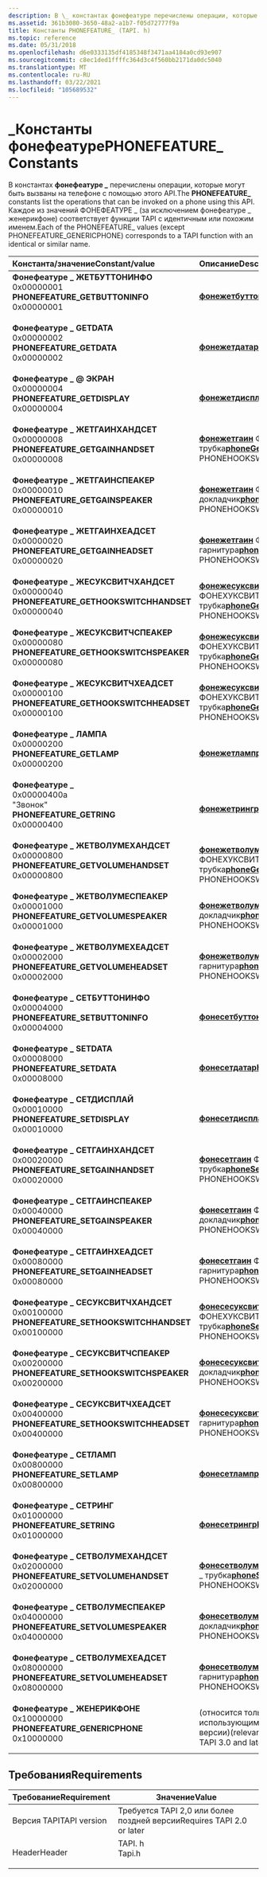 ```yaml
---
description: В \_ константах фонефеатуре перечислены операции, которые могут быть вызваны на телефоне с помощью этого API. Каждое из значений ФОНЕФЕАТУРЕ \_ (за исключением фонефеатуре \_ женерикфоне) соответствует функции TAPI с идентичным или похожим именем.
ms.assetid: 361b3080-3650-48a2-a1b7-f05d72777f9a
title: Константы PHONEFEATURE_ (TAPI. h)
ms.topic: reference
ms.date: 05/31/2018
ms.openlocfilehash: d6e0333135df4185348f3471aa4184a0cd93e907
ms.sourcegitcommit: c8ec1ded1ffffc364d3c4f560bb2171da0dc5040
ms.translationtype: MT
ms.contentlocale: ru-RU
ms.lasthandoff: 03/22/2021
ms.locfileid: "105689532"
---
```

# <a name="phonefeature_-constants"></a><span data-ttu-id="55f82-104">\_Константы фонефеатуре</span><span class="sxs-lookup"><span data-stu-id="55f82-104">PHONEFEATURE\_ Constants</span></span>

<span data-ttu-id="55f82-105">В константах **фонефеатуре \_** перечислены операции, которые могут быть вызваны на телефоне с помощью этого API.</span><span class="sxs-lookup"><span data-stu-id="55f82-105">The **PHONEFEATURE\_** constants list the operations that can be invoked on a phone using this API.</span></span> <span data-ttu-id="55f82-106">Каждое из значений ФОНЕФЕАТУРЕ \_ (за исключением фонефеатуре \_ женерикфоне) соответствует функции TAPI с идентичным или похожим именем.</span><span class="sxs-lookup"><span data-stu-id="55f82-106">Each of the PHONEFEATURE\_ values (except PHONEFEATURE\_GENERICPHONE) corresponds to a TAPI function with an identical or similar name.</span></span>



| <span data-ttu-id="55f82-107">Константа/значение</span><span class="sxs-lookup"><span data-stu-id="55f82-107">Constant/value</span></span>                                                                                                                                                                                                                                                                            | <span data-ttu-id="55f82-108">Описание</span><span class="sxs-lookup"><span data-stu-id="55f82-108">Description</span></span>                                                                             |
|:------------------------------------------------------------------------------------------------------------------------------------------------------------------------------------------------------------------------------------------------------------------------------------------|:----------------------------------------------------------------------------------------|
| <span id="PHONEFEATURE_GETBUTTONINFO"></span><span id="phonefeature_getbuttoninfo"></span><dl> <span data-ttu-id="55f82-109"><dt>**Фонефеатуре \_ ЖЕТБУТТОНИНФО**</dt> <dt>0x00000001</dt></span><span class="sxs-lookup"><span data-stu-id="55f82-109"><dt>**PHONEFEATURE\_GETBUTTONINFO**</dt> <dt>0x00000001</dt></span></span> </dl>                      | [<span data-ttu-id="55f82-110">**фонежетбуттонинфо**</span><span class="sxs-lookup"><span data-stu-id="55f82-110">**phoneGetButtonInfo**</span></span>](/windows/desktop/api/Tapi/nf-tapi-phonegetbuttoninfo)<br/>                             |
| <span id="PHONEFEATURE_GETDATA"></span><span id="phonefeature_getdata"></span><dl> <span data-ttu-id="55f82-111"><dt>**Фонефеатуре \_ GETDATA**</dt> <dt>0x00000002</dt></span><span class="sxs-lookup"><span data-stu-id="55f82-111"><dt>**PHONEFEATURE\_GETDATA**</dt> <dt>0x00000002</dt></span></span> </dl>                                        | [<span data-ttu-id="55f82-112">**фонежетдата**</span><span class="sxs-lookup"><span data-stu-id="55f82-112">**phoneGetData**</span></span>](/windows/desktop/api/Tapi/nf-tapi-phonegetdata)<br/>                                         |
| <span id="PHONEFEATURE_GETDISPLAY"></span><span id="phonefeature_getdisplay"></span><dl> <span data-ttu-id="55f82-113"><dt>**Фонефеатуре \_ @ ЭКРАН**</dt> <dt>0x00000004</dt></span><span class="sxs-lookup"><span data-stu-id="55f82-113"><dt>**PHONEFEATURE\_GETDISPLAY**</dt> <dt>0x00000004</dt></span></span> </dl>                               | [<span data-ttu-id="55f82-114">**фонежетдисплай**</span><span class="sxs-lookup"><span data-stu-id="55f82-114">**phoneGetDisplay**</span></span>](/windows/desktop/api/Tapi/nf-tapi-phonegetdisplay)<br/>                                   |
| <span id="PHONEFEATURE_GETGAINHANDSET"></span><span id="phonefeature_getgainhandset"></span><dl> <span data-ttu-id="55f82-115"><dt>**Фонефеатуре \_ ЖЕТГАИНХАНДСЕТ**</dt> <dt>0x00000008</dt></span><span class="sxs-lookup"><span data-stu-id="55f82-115"><dt>**PHONEFEATURE\_GETGAINHANDSET**</dt> <dt>0x00000008</dt></span></span> </dl>                   | <span data-ttu-id="55f82-116">[**фонежетгаин**](/windows/desktop/api/Tapi/nf-tapi-phonegetgain) ФОНЕХУКСВИТЧДЕВная \_ трубка</span><span class="sxs-lookup"><span data-stu-id="55f82-116">[**phoneGetGain**](/windows/desktop/api/Tapi/nf-tapi-phonegetgain) PHONEHOOKSWITCHDEV\_HANDSET</span></span><br/>             |
| <span id="PHONEFEATURE_GETGAINSPEAKER"></span><span id="phonefeature_getgainspeaker"></span><dl> <span data-ttu-id="55f82-117"><dt>**Фонефеатуре \_ ЖЕТГАИНСПЕАКЕР**</dt> <dt>0x00000010</dt></span><span class="sxs-lookup"><span data-stu-id="55f82-117"><dt>**PHONEFEATURE\_GETGAINSPEAKER**</dt> <dt>0x00000010</dt></span></span> </dl>                   | <span data-ttu-id="55f82-118">[**фонежетгаин**](/windows/desktop/api/Tapi/nf-tapi-phonegetgain) ФОНЕХУКСВИТЧДЕВ \_ докладчик</span><span class="sxs-lookup"><span data-stu-id="55f82-118">[**phoneGetGain**](/windows/desktop/api/Tapi/nf-tapi-phonegetgain) PHONEHOOKSWITCHDEV\_SPEAKER</span></span><br/>             |
| <span id="PHONEFEATURE_GETGAINHEADSET"></span><span id="phonefeature_getgainheadset"></span><dl> <span data-ttu-id="55f82-119"><dt>**Фонефеатуре \_ ЖЕТГАИНХЕАДСЕТ**</dt> <dt>0x00000020</dt></span><span class="sxs-lookup"><span data-stu-id="55f82-119"><dt>**PHONEFEATURE\_GETGAINHEADSET**</dt> <dt>0x00000020</dt></span></span> </dl>                   | <span data-ttu-id="55f82-120">[**фонежетгаин**](/windows/desktop/api/Tapi/nf-tapi-phonegetgain) ФОНЕХУКСВИТЧДЕВ \_ гарнитура</span><span class="sxs-lookup"><span data-stu-id="55f82-120">[**phoneGetGain**](/windows/desktop/api/Tapi/nf-tapi-phonegetgain) PHONEHOOKSWITCHDEV\_HEADSET</span></span><br/>             |
| <span id="PHONEFEATURE_GETHOOKSWITCHHANDSET"></span><span id="phonefeature_gethookswitchhandset"></span><dl> <span data-ttu-id="55f82-121"><dt>**Фонефеатуре \_ ЖЕСУКСВИТЧХАНДСЕТ**</dt> <dt>0x00000040</dt></span><span class="sxs-lookup"><span data-stu-id="55f82-121"><dt>**PHONEFEATURE\_GETHOOKSWITCHHANDSET**</dt> <dt>0x00000040</dt></span></span> </dl> | <span data-ttu-id="55f82-122">[**фонежесуксвитч**](/windows/desktop/api/Tapi/nf-tapi-phonegethookswitch) ФОНЕХУКСВИТЧДЕВная \_ трубка</span><span class="sxs-lookup"><span data-stu-id="55f82-122">[**phoneGetHookSwitch**](/windows/desktop/api/Tapi/nf-tapi-phonegethookswitch) PHONEHOOKSWITCHDEV\_HANDSET</span></span><br/> |
| <span id="PHONEFEATURE_GETHOOKSWITCHSPEAKER"></span><span id="phonefeature_gethookswitchspeaker"></span><dl> <span data-ttu-id="55f82-123"><dt>**Фонефеатуре \_ ЖЕСУКСВИТЧСПЕАКЕР**</dt> <dt>0x00000080</dt></span><span class="sxs-lookup"><span data-stu-id="55f82-123"><dt>**PHONEFEATURE\_GETHOOKSWITCHSPEAKER**</dt> <dt>0x00000080</dt></span></span> </dl> | <span data-ttu-id="55f82-124">[**фонежесуксвитч**](/windows/desktop/api/Tapi/nf-tapi-phonegethookswitch) ФОНЕХУКСВИТЧДЕВная \_ трубка</span><span class="sxs-lookup"><span data-stu-id="55f82-124">[**phoneGetHookSwitch**](/windows/desktop/api/Tapi/nf-tapi-phonegethookswitch) PHONEHOOKSWITCHDEV\_HANDSET</span></span><br/> |
| <span id="PHONEFEATURE_GETHOOKSWITCHHEADSET"></span><span id="phonefeature_gethookswitchheadset"></span><dl> <span data-ttu-id="55f82-125"><dt>**Фонефеатуре \_ ЖЕСУКСВИТЧХЕАДСЕТ**</dt> <dt>0x00000100</dt></span><span class="sxs-lookup"><span data-stu-id="55f82-125"><dt>**PHONEFEATURE\_GETHOOKSWITCHHEADSET**</dt> <dt>0x00000100</dt></span></span> </dl> | <span data-ttu-id="55f82-126">[**фонежесуксвитч**](/windows/desktop/api/Tapi/nf-tapi-phonegethookswitch) ФОНЕХУКСВИТЧДЕВная \_ трубка</span><span class="sxs-lookup"><span data-stu-id="55f82-126">[**phoneGetHookSwitch**](/windows/desktop/api/Tapi/nf-tapi-phonegethookswitch) PHONEHOOKSWITCHDEV\_HANDSET</span></span><br/> |
| <span id="PHONEFEATURE_GETLAMP"></span><span id="phonefeature_getlamp"></span><dl> <span data-ttu-id="55f82-127"><dt>**Фонефеатуре \_ ЛАМПА**</dt> <dt>0x00000200</dt></span><span class="sxs-lookup"><span data-stu-id="55f82-127"><dt>**PHONEFEATURE\_GETLAMP**</dt> <dt>0x00000200</dt></span></span> </dl>                                        | [<span data-ttu-id="55f82-128">**фонежетламп**</span><span class="sxs-lookup"><span data-stu-id="55f82-128">**phoneGetLamp**</span></span>](/windows/desktop/api/Tapi/nf-tapi-phonegetlamp)<br/>                                         |
| <span id="PHONEFEATURE_GETRING"></span><span id="phonefeature_getring"></span><dl> <span data-ttu-id="55f82-129"><dt>**Фонефеатуре \_**</dt> <dt>0x00000400а</dt> "Звонок"</span><span class="sxs-lookup"><span data-stu-id="55f82-129"><dt>**PHONEFEATURE\_GETRING**</dt> <dt>0x00000400</dt></span></span> </dl>                                        | [<span data-ttu-id="55f82-130">**фонежетринг**</span><span class="sxs-lookup"><span data-stu-id="55f82-130">**phoneGetRing**</span></span>](/windows/desktop/api/Tapi/nf-tapi-phonegetring)<br/>                                         |
| <span id="PHONEFEATURE_GETVOLUMEHANDSET"></span><span id="phonefeature_getvolumehandset"></span><dl> <span data-ttu-id="55f82-131"><dt>**Фонефеатуре \_ ЖЕТВОЛУМЕХАНДСЕТ**</dt> <dt>0x00000800</dt></span><span class="sxs-lookup"><span data-stu-id="55f82-131"><dt>**PHONEFEATURE\_GETVOLUMEHANDSET**</dt> <dt>0x00000800</dt></span></span> </dl>             | <span data-ttu-id="55f82-132">[**фонежетволуме**](/windows/desktop/api/Tapi/nf-tapi-phonegetvolume) ФОНЕХУКСВИТЧДЕВная \_ трубка</span><span class="sxs-lookup"><span data-stu-id="55f82-132">[**phoneGetVolume**](/windows/desktop/api/Tapi/nf-tapi-phonegetvolume) PHONEHOOKSWITCHDEV\_HANDSET</span></span><br/>         |
| <span id="PHONEFEATURE_GETVOLUMESPEAKER"></span><span id="phonefeature_getvolumespeaker"></span><dl> <span data-ttu-id="55f82-133"><dt>**Фонефеатуре \_ ЖЕТВОЛУМЕСПЕАКЕР**</dt> <dt>0x00001000</dt></span><span class="sxs-lookup"><span data-stu-id="55f82-133"><dt>**PHONEFEATURE\_GETVOLUMESPEAKER**</dt> <dt>0x00001000</dt></span></span> </dl>             | <span data-ttu-id="55f82-134">[**фонежетволуме**](/windows/desktop/api/Tapi/nf-tapi-phonegetvolume) ФОНЕХУКСВИТЧДЕВ \_ докладчик</span><span class="sxs-lookup"><span data-stu-id="55f82-134">[**phoneGetVolume**](/windows/desktop/api/Tapi/nf-tapi-phonegetvolume) PHONEHOOKSWITCHDEV\_SPEAKER</span></span><br/>         |
| <span id="PHONEFEATURE_GETVOLUMEHEADSET"></span><span id="phonefeature_getvolumeheadset"></span><dl> <span data-ttu-id="55f82-135"><dt>**Фонефеатуре \_ ЖЕТВОЛУМЕХЕАДСЕТ**</dt> <dt>0x00002000</dt></span><span class="sxs-lookup"><span data-stu-id="55f82-135"><dt>**PHONEFEATURE\_GETVOLUMEHEADSET**</dt> <dt>0x00002000</dt></span></span> </dl>             | <span data-ttu-id="55f82-136">[**фонежетволуме**](/windows/desktop/api/Tapi/nf-tapi-phonegetvolume) ФОНЕХУКСВИТЧДЕВ \_ гарнитура</span><span class="sxs-lookup"><span data-stu-id="55f82-136">[**phoneGetVolume**](/windows/desktop/api/Tapi/nf-tapi-phonegetvolume) PHONEHOOKSWITCHDEV\_HEADSET</span></span><br/>         |
| <span id="PHONEFEATURE_SETBUTTONINFO"></span><span id="phonefeature_setbuttoninfo"></span><dl> <span data-ttu-id="55f82-137"><dt>**Фонефеатуре \_ СЕТБУТТОНИНФО**</dt> <dt>0x00004000</dt></span><span class="sxs-lookup"><span data-stu-id="55f82-137"><dt>**PHONEFEATURE\_SETBUTTONINFO**</dt> <dt>0x00004000</dt></span></span> </dl>                      | [<span data-ttu-id="55f82-138">**фонесетбуттонинфо**</span><span class="sxs-lookup"><span data-stu-id="55f82-138">**phoneSetButtonInfo**</span></span>](/windows/desktop/api/Tapi/nf-tapi-phonesetbuttoninfo)<br/>                             |
| <span id="PHONEFEATURE_SETDATA"></span><span id="phonefeature_setdata"></span><dl> <span data-ttu-id="55f82-139"><dt>**Фонефеатуре \_ SETDATA**</dt> <dt>0x00008000</dt></span><span class="sxs-lookup"><span data-stu-id="55f82-139"><dt>**PHONEFEATURE\_SETDATA**</dt> <dt>0x00008000</dt></span></span> </dl>                                        | [<span data-ttu-id="55f82-140">**фонесетдата**</span><span class="sxs-lookup"><span data-stu-id="55f82-140">**phoneSetData**</span></span>](/windows/desktop/api/Tapi/nf-tapi-phonesetdata)<br/>                                         |
| <span id="PHONEFEATURE_SETDISPLAY"></span><span id="phonefeature_setdisplay"></span><dl> <span data-ttu-id="55f82-141"><dt>**Фонефеатуре \_ СЕТДИСПЛАЙ**</dt> <dt>0x00010000</dt></span><span class="sxs-lookup"><span data-stu-id="55f82-141"><dt>**PHONEFEATURE\_SETDISPLAY**</dt> <dt>0x00010000</dt></span></span> </dl>                               | [<span data-ttu-id="55f82-142">**фонесетдисплай**</span><span class="sxs-lookup"><span data-stu-id="55f82-142">**phoneSetDisplay**</span></span>](/windows/desktop/api/Tapi/nf-tapi-phonesetdisplay)<br/>                                   |
| <span id="PHONEFEATURE_SETGAINHANDSET"></span><span id="phonefeature_setgainhandset"></span><dl> <span data-ttu-id="55f82-143"><dt>**Фонефеатуре \_ СЕТГАИНХАНДСЕТ**</dt> <dt>0x00020000</dt></span><span class="sxs-lookup"><span data-stu-id="55f82-143"><dt>**PHONEFEATURE\_SETGAINHANDSET**</dt> <dt>0x00020000</dt></span></span> </dl>                   | <span data-ttu-id="55f82-144">[**фонесетгаин**](/windows/desktop/api/Tapi/nf-tapi-phonesetgain) ФОНЕХУКСВИТЧДЕВная \_ трубка</span><span class="sxs-lookup"><span data-stu-id="55f82-144">[**phoneSetGain**](/windows/desktop/api/Tapi/nf-tapi-phonesetgain) PHONEHOOKSWITCHDEV\_HANDSET</span></span><br/>             |
| <span id="PHONEFEATURE_SETGAINSPEAKER"></span><span id="phonefeature_setgainspeaker"></span><dl> <span data-ttu-id="55f82-145"><dt>**Фонефеатуре \_ СЕТГАИНСПЕАКЕР**</dt> <dt>0x00040000</dt></span><span class="sxs-lookup"><span data-stu-id="55f82-145"><dt>**PHONEFEATURE\_SETGAINSPEAKER**</dt> <dt>0x00040000</dt></span></span> </dl>                   | <span data-ttu-id="55f82-146">[**фонесетгаин**](/windows/desktop/api/Tapi/nf-tapi-phonesetgain) ФОНЕХУКСВИТЧДЕВ \_ докладчик</span><span class="sxs-lookup"><span data-stu-id="55f82-146">[**phoneSetGain**](/windows/desktop/api/Tapi/nf-tapi-phonesetgain) PHONEHOOKSWITCHDEV\_SPEAKER</span></span><br/>             |
| <span id="PHONEFEATURE_SETGAINHEADSET"></span><span id="phonefeature_setgainheadset"></span><dl> <span data-ttu-id="55f82-147"><dt>**Фонефеатуре \_ СЕТГАИНХЕАДСЕТ**</dt> <dt>0x00080000</dt></span><span class="sxs-lookup"><span data-stu-id="55f82-147"><dt>**PHONEFEATURE\_SETGAINHEADSET**</dt> <dt>0x00080000</dt></span></span> </dl>                   | <span data-ttu-id="55f82-148">[**фонесетгаин**](/windows/desktop/api/Tapi/nf-tapi-phonesetgain) ФОНЕХУКСВИТЧДЕВ \_ гарнитура</span><span class="sxs-lookup"><span data-stu-id="55f82-148">[**phoneSetGain**](/windows/desktop/api/Tapi/nf-tapi-phonesetgain) PHONEHOOKSWITCHDEV\_HEADSET</span></span><br/>             |
| <span id="PHONEFEATURE_SETHOOKSWITCHHANDSET"></span><span id="phonefeature_sethookswitchhandset"></span><dl> <span data-ttu-id="55f82-149"><dt>**Фонефеатуре \_ СЕСУКСВИТЧХАНДСЕТ**</dt> <dt>0x00100000</dt></span><span class="sxs-lookup"><span data-stu-id="55f82-149"><dt>**PHONEFEATURE\_SETHOOKSWITCHHANDSET**</dt> <dt>0x00100000</dt></span></span> </dl> | <span data-ttu-id="55f82-150">[**фонесесуксвитч**](/windows/desktop/api/Tapi/nf-tapi-phonesethookswitch) ФОНЕХУКСВИТЧДЕВная \_ трубка</span><span class="sxs-lookup"><span data-stu-id="55f82-150">[**phoneSetHookSwitch**](/windows/desktop/api/Tapi/nf-tapi-phonesethookswitch) PHONEHOOKSWITCHDEV\_HANDSET</span></span><br/> |
| <span id="PHONEFEATURE_SETHOOKSWITCHSPEAKER"></span><span id="phonefeature_sethookswitchspeaker"></span><dl> <span data-ttu-id="55f82-151"><dt>**Фонефеатуре \_ СЕСУКСВИТЧСПЕАКЕР**</dt> <dt>0x00200000</dt></span><span class="sxs-lookup"><span data-stu-id="55f82-151"><dt>**PHONEFEATURE\_SETHOOKSWITCHSPEAKER**</dt> <dt>0x00200000</dt></span></span> </dl> | <span data-ttu-id="55f82-152">[**фонесесуксвитч**](/windows/desktop/api/Tapi/nf-tapi-phonesethookswitch) ФОНЕХУКСВИТЧДЕВ \_ докладчик</span><span class="sxs-lookup"><span data-stu-id="55f82-152">[**phoneSetHookSwitch**](/windows/desktop/api/Tapi/nf-tapi-phonesethookswitch) PHONEHOOKSWITCHDEV\_SPEAKER</span></span><br/> |
| <span id="PHONEFEATURE_SETHOOKSWITCHHEADSET"></span><span id="phonefeature_sethookswitchheadset"></span><dl> <span data-ttu-id="55f82-153"><dt>**Фонефеатуре \_ СЕСУКСВИТЧХЕАДСЕТ**</dt> <dt>0x00400000</dt></span><span class="sxs-lookup"><span data-stu-id="55f82-153"><dt>**PHONEFEATURE\_SETHOOKSWITCHHEADSET**</dt> <dt>0x00400000</dt></span></span> </dl> | <span data-ttu-id="55f82-154">[**фонесесуксвитч**](/windows/desktop/api/Tapi/nf-tapi-phonesethookswitch) ФОНЕХУКСВИТЧДЕВ \_ гарнитура</span><span class="sxs-lookup"><span data-stu-id="55f82-154">[**phoneSetHookSwitch**](/windows/desktop/api/Tapi/nf-tapi-phonesethookswitch) PHONEHOOKSWITCHDEV\_HEADSET</span></span><br/> |
| <span id="PHONEFEATURE_SETLAMP"></span><span id="phonefeature_setlamp"></span><dl> <span data-ttu-id="55f82-155"><dt>**Фонефеатуре \_ СЕТЛАМП**</dt> <dt>0x00800000</dt></span><span class="sxs-lookup"><span data-stu-id="55f82-155"><dt>**PHONEFEATURE\_SETLAMP**</dt> <dt>0x00800000</dt></span></span> </dl>                                        | [<span data-ttu-id="55f82-156">**фонесетламп**</span><span class="sxs-lookup"><span data-stu-id="55f82-156">**phoneSetLamp**</span></span>](/windows/desktop/api/Tapi/nf-tapi-phonesetlamp)<br/>                                         |
| <span id="PHONEFEATURE_SETRING"></span><span id="phonefeature_setring"></span><dl> <span data-ttu-id="55f82-157"><dt>**Фонефеатуре \_ СЕТРИНГ**</dt> <dt>0x01000000</dt></span><span class="sxs-lookup"><span data-stu-id="55f82-157"><dt>**PHONEFEATURE\_SETRING**</dt> <dt>0x01000000</dt></span></span> </dl>                                        | [<span data-ttu-id="55f82-158">**фонесетринг**</span><span class="sxs-lookup"><span data-stu-id="55f82-158">**phoneSetRing**</span></span>](/windows/desktop/api/Tapi/nf-tapi-phonesetring)<br/>                                         |
| <span id="PHONEFEATURE_SETVOLUMEHANDSET"></span><span id="phonefeature_setvolumehandset"></span><dl> <span data-ttu-id="55f82-159"><dt>**Фонефеатуре \_ СЕТВОЛУМЕХАНДСЕТ**</dt> <dt>0x02000000</dt></span><span class="sxs-lookup"><span data-stu-id="55f82-159"><dt>**PHONEFEATURE\_SETVOLUMEHANDSET**</dt> <dt>0x02000000</dt></span></span> </dl>             | <span data-ttu-id="55f82-160">[**фонесетволуме**](/windows/desktop/api/Tapi/nf-tapi-phonesetvolume) ФОНЕХУКСВИТЧДЕВная \_ трубка</span><span class="sxs-lookup"><span data-stu-id="55f82-160">[**phoneSetVolume**](/windows/desktop/api/Tapi/nf-tapi-phonesetvolume) PHONEHOOKSWITCHDEV\_HANDSET</span></span><br/>         |
| <span id="PHONEFEATURE_SETVOLUMESPEAKER"></span><span id="phonefeature_setvolumespeaker"></span><dl> <span data-ttu-id="55f82-161"><dt>**Фонефеатуре \_ СЕТВОЛУМЕСПЕАКЕР**</dt> <dt>0x04000000</dt></span><span class="sxs-lookup"><span data-stu-id="55f82-161"><dt>**PHONEFEATURE\_SETVOLUMESPEAKER**</dt> <dt>0x04000000</dt></span></span> </dl>             | <span data-ttu-id="55f82-162">[**фонесетволуме**](/windows/desktop/api/Tapi/nf-tapi-phonesetvolume) ФОНЕХУКСВИТЧДЕВ \_ докладчик</span><span class="sxs-lookup"><span data-stu-id="55f82-162">[**phoneSetVolume**](/windows/desktop/api/Tapi/nf-tapi-phonesetvolume) PHONEHOOKSWITCHDEV\_SPEAKER</span></span><br/>         |
| <span id="PHONEFEATURE_SETVOLUMEHEADSET"></span><span id="phonefeature_setvolumeheadset"></span><dl> <span data-ttu-id="55f82-163"><dt>**Фонефеатуре \_ СЕТВОЛУМЕХЕАДСЕТ**</dt> <dt>0x08000000</dt></span><span class="sxs-lookup"><span data-stu-id="55f82-163"><dt>**PHONEFEATURE\_SETVOLUMEHEADSET**</dt> <dt>0x08000000</dt></span></span> </dl>             | <span data-ttu-id="55f82-164">[**фонесетволуме**](/windows/desktop/api/Tapi/nf-tapi-phonesetvolume) ФОНЕХУКСВИТЧДЕВ \_ гарнитура</span><span class="sxs-lookup"><span data-stu-id="55f82-164">[**phoneSetVolume**](/windows/desktop/api/Tapi/nf-tapi-phonesetvolume) PHONEHOOKSWITCHDEV\_HEADSET</span></span><br/>         |
| <span id="PHONEFEATURE_GENERICPHONE"></span><span id="phonefeature_genericphone"></span><dl> <span data-ttu-id="55f82-165"><dt>**Фонефеатуре \_ ЖЕНЕРИКФОНЕ**</dt> <dt>0x10000000</dt></span><span class="sxs-lookup"><span data-stu-id="55f82-165"><dt>**PHONEFEATURE\_GENERICPHONE**</dt> <dt>0x10000000</dt></span></span> </dl>                         | <span data-ttu-id="55f82-166">(относится только к приложениям, использующим TAPI 3,0 и более поздние версии)</span><span class="sxs-lookup"><span data-stu-id="55f82-166">(relevant only to applications using TAPI 3.0 and later)</span></span><br/>                     |



## <a name="requirements"></a><span data-ttu-id="55f82-167">Требования</span><span class="sxs-lookup"><span data-stu-id="55f82-167">Requirements</span></span>



| <span data-ttu-id="55f82-168">Требование</span><span class="sxs-lookup"><span data-stu-id="55f82-168">Requirement</span></span> | <span data-ttu-id="55f82-169">Значение</span><span class="sxs-lookup"><span data-stu-id="55f82-169">Value</span></span> |
|-------------------------|-----------------------------------------------------------------------------------|
| <span data-ttu-id="55f82-170">Версия TAPI</span><span class="sxs-lookup"><span data-stu-id="55f82-170">TAPI version</span></span><br/> | <span data-ttu-id="55f82-171">Требуется TAPI 2,0 или более поздней версии</span><span class="sxs-lookup"><span data-stu-id="55f82-171">Requires TAPI 2.0 or later</span></span><br/>                                             |
| <span data-ttu-id="55f82-172">Header</span><span class="sxs-lookup"><span data-stu-id="55f82-172">Header</span></span><br/>       | <dl> <span data-ttu-id="55f82-173"><dt>TAPI. h</dt></span><span class="sxs-lookup"><span data-stu-id="55f82-173"><dt>Tapi.h</dt></span></span> </dl> |



 

 




